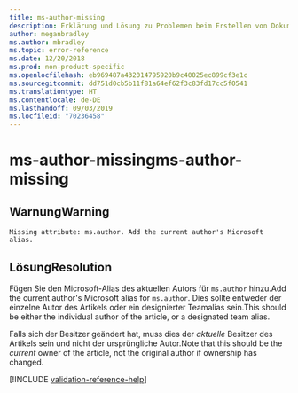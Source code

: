 ```yaml
---
title: ms-author-missing
description: Erklärung und Lösung zu Problemen beim Erstellen von Dokumentationsartikeln – ms-author-missing
author: meganbradley
ms.author: mbradley
ms.topic: error-reference
ms.date: 12/20/2018
ms.prod: non-product-specific
ms.openlocfilehash: eb969487a432014795920b9c40025ec899cf3e1c
ms.sourcegitcommit: dd751d0cb5b11f81a64ef62f3c83fd17cc5f0541
ms.translationtype: HT
ms.contentlocale: de-DE
ms.lasthandoff: 09/03/2019
ms.locfileid: "70236458"
---
```

# <a name="ms-author-missing"></a><span data-ttu-id="f5379-103">ms-author-missing</span><span class="sxs-lookup"><span data-stu-id="f5379-103">ms-author-missing</span></span>

## <a name="warning"></a><span data-ttu-id="f5379-104">Warnung</span><span class="sxs-lookup"><span data-stu-id="f5379-104">Warning</span></span>

`Missing attribute: ms.author. Add the current author's Microsoft alias.`

## <a name="resolution"></a><span data-ttu-id="f5379-105">Lösung</span><span class="sxs-lookup"><span data-stu-id="f5379-105">Resolution</span></span>

<span data-ttu-id="f5379-106">Fügen Sie den Microsoft-Alias des aktuellen Autors für `ms.author` hinzu.</span><span class="sxs-lookup"><span data-stu-id="f5379-106">Add the current author's Microsoft alias for `ms.author`.</span></span> <span data-ttu-id="f5379-107">Dies sollte entweder der einzelne Autor des Artikels oder ein designierter Teamalias sein.</span><span class="sxs-lookup"><span data-stu-id="f5379-107">This should be either the individual author of the article, or a designated team alias.</span></span>

<span data-ttu-id="f5379-108">Falls sich der Besitzer geändert hat, muss dies der *aktuelle* Besitzer des Artikels sein und nicht der ursprüngliche Autor.</span><span class="sxs-lookup"><span data-stu-id="f5379-108">Note that this should be the *current* owner of the article, not the original author if ownership has changed.</span></span>

<!--make sure to add this file to your includes folder and verify the path-->
[!INCLUDE [validation-reference-help](includes/validation-reference-help.md)]
